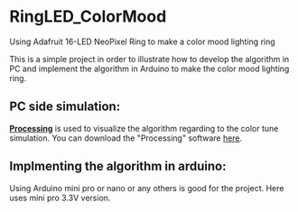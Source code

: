 # RingLED_ColorMood
Using Adafruit 16-LED NeoPixel Ring to make a color mood lighting ring

This is a simple project in order to illustrate how to develop the algorithm in PC and implement the algorithm in Arduino to make the color mood lighting ring.

## PC side simulation:
[**Processing**](https://processing.org/) is used to visualize the algorithm regarding to the color tune simulation. You can download the "Processing" software [here](https://processing.org/download/).

## Implmenting the algorithm in arduino:
Using Arduino mini pro or nano or any others is good for the project. Here uses mini pro 3.3V version.

